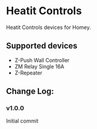 # Heatit Controls

Heatit Controls devices for Homey.


## Supported devices
* Z-Push Wall Controller
* ZM Relay Single 16A
* Z-Repeater

## Change Log:

### v1.0.0
Initial commit